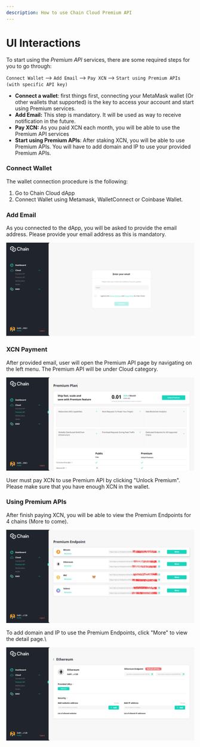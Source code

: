 ```yaml
---
description: How to use Chain Cloud Premium API
---
```


# UI Interactions

To start using the _Premium API_ services, there are some required steps for you to go through:

`Connect Wallet` --> `Add Email` --> `Pay XCN` --> `Start using Premium APIs (with specific API key)`

* **Connect a wallet**: first things first, connecting your MetaMask wallet (Or other wallets that supported) is the key to access your account and start using Premium services.
* **Add Email:** This step is mandatory. It will be used as way to receive notification in the future.
* **Pay XCN:** As you paid XCN each month, you will be able to use the Premium API services
* **Start using Premium APIs**: After staking XCN, you will be able to use Premium APIs. You will have to add domain and IP to use your provided Premium APIs.

### **Connect Wallet**

The wallet connection procedure is the following:

1. Go to Chain Cloud dApp
2. Connect Wallet using Metamask, WalletConnect or Coinbase Wallet.

### **Add Email**

As you connected to the dApp, you will be asked to provide the email address. Please provide your email address as this is mandatory.

![Add Email](../../../../static/img/add-email.png)

### XCN Payment

After provided email, user will open the Premium API page by navigating on the left menu. The Premium API will be under Cloud category.

![Premium API](../../../../static/img/xcn-payment.png)

User must pay XCN to use Premium API by clicking "Unlock Premium". Please make sure that you have enough XCN in the wallet.

### **Using Premium APIs**

After finish paying XCN, you will be able to view the Premium Endpoints for 4 chains (More to come).&#x20;

![Premium APIs list](../../../../static/img/premium-endpoints.png)

To add domain and IP to use the Premium Endpoints, click "More" to view the detail page.\

![Premium API detail page](../../../../static/img/add-domain-ip.png)